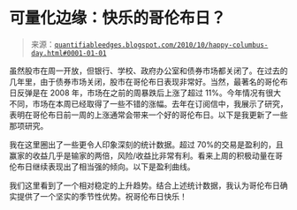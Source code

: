 <!--yml

类别：未分类

日期：2024-05-18 12:53:20

-->

# 可量化边缘：快乐的哥伦布日？

> 来源：[`quantifiableedges.blogspot.com/2010/10/happy-columbus-day.html#0001-01-01`](http://quantifiableedges.blogspot.com/2010/10/happy-columbus-day.html#0001-01-01)

虽然股市在周一开放，但银行、学校、政府办公室和债券市场都关闭了。在过去的几年里，由于债券市场关闭，股市在哥伦布日表现非常好。当然，最著名的哥伦布日反弹是在 2008 年，市场在之前的周暴跌后上涨了超过 11%。今年情况有很大不同，市场在本周已经取得了一些不错的涨幅。去年在订阅信中，我展示了研究，表明在哥伦布日前一周的上涨通常会带来一个好的哥伦布日。以下是我更新了一些那项研究。

我在这里圈出了一些更令人印象深刻的统计数据。超过 70%的交易是盈利的，且赢家的收益几乎是输家的两倍，风险/收益比非常有利。看来上周的积极动量在哥伦布日继续表现出了相当强的倾向。以下是盈利曲线。

我们这里看到了一个相对稳定的上升趋势。结合上述统计数据，我认为哥伦布日确实提供了一个坚实的季节性优势。祝哥伦布日快乐！
